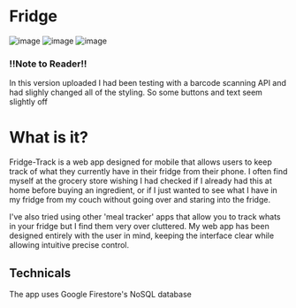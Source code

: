 # Fridge
![image](https://user-images.githubusercontent.com/34254615/177902894-8d8ab28f-9fab-43ab-98b4-61ac4d9446f0.png)
![image](https://user-images.githubusercontent.com/34254615/177902962-31e6445a-f77d-4b35-b086-efbc1c0d715a.png)
![image](https://user-images.githubusercontent.com/34254615/177902989-5b352120-d01f-4205-8274-0e602c6adbb4.png)

### !!Note to Reader!!
In this version uploaded I had been testing with a barcode scanning API and had slighly changed all of the styling. So some buttons and text seem slightly off

# What is it?

Fridge-Track is a web app designed for mobile that allows users to keep track of what they currently have in their fridge from their phone.
I often find myself at the grocery store wishing I had checked if I already had this at home before buying an ingredient, 
or if I just wanted to see what I have in my fridge from my couch without going over and staring into the fridge. 

I've also tried using other 'meal tracker' apps that allow you to track whats in your fridge but I find them very over cluttered. 
My web app has been designed entirely with the user in mind, keeping the interface clear while allowing intuitive precise control. 

## Technicals

The app uses Google Firestore's NoSQL database

